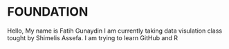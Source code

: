 # FOUNDATION
Hello,
My name is Fatih Gunaydin
I am currently taking data visulation class tought by Shimelis Assefa. I am trying to learn GitHub and R
